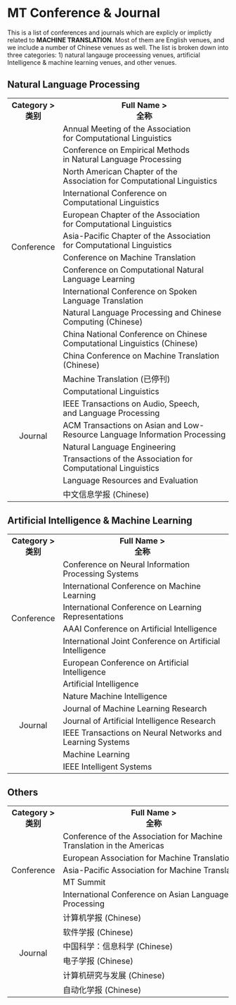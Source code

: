 # MT Conference & Journal

This is a list of conferences and journals which are explicly or implictly related to **MACHINE TRANSLATION**. Most of them are English venues, and we include a number of Chinese venues as well. The list is broken down into three categories: 1) natural langauge proceessing venues, artificial Intelligence & machine learning venues, and other venues.

## Natural Language Processing
<table style="font-size:18px;">
    <tr>
        <th align='center' nowrap="nowrap">Category ><br>类别</br></th>
        <th align='center' nowrap="nowrap">Full Name ><br>全称</br></th>
        <th align='center' nowrap="nowrap">Abbreviation ><br>简称（附网址）</br></th>
    </tr>
    <tr>
        <td align='center' nowrap='nowrap' rowspan='12'>Conference</br></td>
        <td nowrap='nowrap'>Annual Meeting of the Association <br>for Computational Linguistics</br></td>
        <td align='center' nowrap='nowrap'><a href='https://aclanthology.org/venues/acl/'>ACL</a></td>
    </tr>
    <tr>
        <td nowrap='nowrap'>Conference on Empirical Methods <br>in Natural Language Processing</br></td>
        <td align='center' nowrap='nowrap'><a href='https://www.aclweb.org/portal/emnlp'>EMNLP</a></td>
    </tr>
    <tr>
        <td nowrap='nowrap'>North American Chapter of the <br>Association for Computational Linguistics</br></td>
        <td align='center' nowrap='nowrap'><a href='https://naacl.org/'>NAACL</a></td>
    </tr>
    <tr>
        <td nowrap='nowrap'>International Conference on <br>Computational Linguistics</br></td>
        <td align='center' nowrap='nowrap'><a href='https://aclanthology.org/venues/coling/'>COLING</a></td>
    </tr>
    <tr>
        <td nowrap='nowrap'>European Chapter of the Association <br>for Computational Linguistics</br></td>
        <td align='center' nowrap='nowrap'><a href='https://aclanthology.org/venues/eacl/'>EACL</a></td>
    </tr>
    <tr>
        <td nowrap='nowrap'>Asia-Pacific Chapter of the Association <br>for Computational Linguistics</br></td>
        <td align='center' nowrap='nowrap'><a href='https://aclanthology.org/venues/aacl/'>AACL</a></td>
    </tr>
    <tr>
        <td nowrap='nowrap'>Conference on Machine Translation</td>
        <td align='center' nowrap='nowrap'><a href='https://www.statmt.org/wmt22/'>WMT</a></td>
    </tr>
    <tr>
        <td nowrap='nowrap'>Conference on Computational Natural <br>Language Learning</br></td>
        <td align='center' nowrap='nowrap'><a href='https://www.conll.org/2021'>CoNLL</a></td>
    </tr>
    <tr>
        <td nowrap='nowrap'>International Conference on Spoken <br>Language Translation</br></td>
        <td align='center' nowrap='nowrap'><a href='https://iwslt.org/'>IWSLT</a></td>
    </tr>
    <tr>
        <td nowrap='nowrap'>Natural Language Processing and Chinese <br>Computing (Chinese)</br></td>
        <td align='center' nowrap='nowrap'><a href='http://tcci.ccf.org.cn/conference/2022/'>NLPCC</a></td>
    </tr>
    <tr>
        <td nowrap='nowrap'>China National Conference on Chinese <br>Computational Linguistics (Chinese)</br></td>
        <td align='center' nowrap='nowrap'><a href='http://cips-cl.org/static/CCL2021/index.html'>CCL</a></td>
    </tr>
    <tr/br>
        <td nowrap='nowrap'>China Conference on Machine Translation <br>(Chinese)</br></td>
        <td align='center' nowrap='nowrap'><a href='http://sc.cipsc.org.cn/mt/conference/2021/'>CCMT</a></td>
    </tr>
    <tr>
        <td align='center' nowrap='nowrap' rowspan='8'>Journal</br></td>
        <td nowrap='nowrap'>Machine Translation (已停刊)</td>
        <td align='center' nowrap='nowrap'><a href='https://www.springer.com/journal/10590'>MT</a></td>
    </tr>
    <tr>
        <td nowrap='nowrap'>Computational Linguistics</td>
        <td align='center' nowrap='nowrap'><a href='https://direct.mit.edu/coli'>CL</a></td>
    </tr>
    <tr>
        <td nowrap='nowrap'>IEEE Transactions on Audio, Speech, <br>and Language Processing</br></td>
        <td align='center' nowrap='nowrap'><a href='https://ieeexplore.ieee.org/xpl/RecentIssue.jsp?punumber=10376'>TASLP</a></td>
    </tr>
    <tr>
        <td nowrap='nowrap'>ACM Transactions on Asian and Low-<br>Resource Language Information Processing</br></td>
        <td align='center' nowrap='nowrap'><a href='https://dl.acm.org/journal/tallip'>TALLIP</a></td>
    </tr>
    <tr>
        <td nowrap='nowrap'>Natural Language Engineering</td>
        <td align='center' nowrap='nowrap'><a href='https://www.cambridge.org/core/journals/natural-language-engineering'>NLE</a></td>
    </tr>
    <tr>
        <td nowrap='nowrap'>Transactions of the Association for <br>Computational Linguistics</br></td>
        <td align='center' nowrap='nowrap'><a href='https://transacl.org/index.php/tacl'>TACL</a></td>
    </tr>
    <tr>
        <td nowrap='nowrap'>Language Resources and Evaluation</td>
        <td align='center' nowrap='nowrap'><a href='https://www.springer.com/journal/10579'>LRE</a></td>
    </tr>
    <tr>
        <td nowrap='nowrap'>中文信息学报 (Chinese)</td>
        <td align='center' nowrap='nowrap'><a href='http://jcip.cipsc.org.cn/CN/volumn/home.shtml'>link</a></td>
    </tr>
</table>

## Artificial Intelligence & Machine Learning
<table style="font-size:18px;">
    <tr>
        <th align='center' nowrap="nowrap">Category ><br>类别</br></th>
        <th align='center' nowrap="nowrap">Full Name ><br>全称</br></th>
        <th align='center' nowrap="nowrap">Abbreviation ><br>简称（附网址）</br></th>
    </tr>
    <tr>
        <td align='center' nowrap='nowrap' rowspan='6'>Conference</br></td>
        <td nowrap='nowrap'>Conference on Neural Information <br>Processing Systems</br></td>
        <td align='center' nowrap='nowrap'><a href='https://neurips.cc/'>NeurIPS</a></td>
    </tr>
    <tr>
        <td nowrap='nowrap'>International Conference on Machine <br>Learning</br></td>
        <td align='center' nowrap='nowrap'><a href='https://icml.cc/'>ICML</a></td>
    </tr>
    <tr>
        <td nowrap='nowrap'>International Conference on Learning <br>Representations</br></td>
        <td align='center' nowrap='nowrap'><a href='https://iclr.cc/'>ICLR</a></td>
    </tr>
    <tr>
        <td nowrap='nowrap'>AAAI Conference on Artificial Intelligence</td>
        <td align='center' nowrap='nowrap'><a href='https://aaai.org/Conferences/AAAI/aaai.php'>AAAI</a></td>
    </tr>
    <tr>
        <td nowrap='nowrap'>International Joint Conference on Artificial <br>Intelligence</br></td>
        <td align='center' nowrap='nowrap'><a href='http://www.ijcai.org/'>IJCAI</a></td>
    </tr>
    <tr>
        <td nowrap='nowrap'>European Conference on Artificial <br>Intelligence</br></td>
        <td align='center' nowrap='nowrap'><a href='http://www.eccai.org/'>ECAI</a></td>
    </tr>
    <tr>
        <td align='center' nowrap='nowrap' rowspan='7'>Journal</br></td>
        <td nowrap='nowrap'>Artificial Intelligence</td>
        <td align='center' nowrap='nowrap'><a href='https://www.journals.elsevier.com/artificial-intelligence'>AI</a></td>
    </tr>
    <tr>
        <td nowrap='nowrap'>Nature Machine Intelligence</td>
        <td align='center' nowrap='nowrap'><a href='https://www.nature.com/natmachintell/'>Nat. Mach. Intell.</a></td>
    </tr>
    <tr>
        <td nowrap='nowrap'>Journal of Machine Learning Research</td>
        <td align='center' nowrap='nowrap'><a href='https://www.jmlr.org/'>JMLR</a></td>
    </tr>
    <tr>
        <td nowrap='nowrap'>Journal of Artificial Intelligence Research</td>
        <td align='center' nowrap='nowrap'><a href='https://www.jair.org/index.php/jair'>JAIR</a></td>
    </tr>
    <tr>
        <td nowrap='nowrap'>IEEE Transactions on Neural Networks and <br>Learning Systems</br></td>
        <td align='center' nowrap='nowrap'><a href='https://ieeexplore.ieee.org/xpl/RecentIssue.jsp?punumber=5962385'>TNNLS</a></td>
    </tr>
    <tr>
        <td nowrap='nowrap'>Machine Learning</td>
        <td align='center' nowrap='nowrap'><a href='https://www.springer.com/journal/10994'>ML</a></td>
    </tr>
    <tr>
        <td nowrap='nowrap'>IEEE Intelligent Systems</td>
        <td align='center' nowrap='nowrap'><a href='https://ieeexplore.ieee.org/xpl/RecentIssue.jsp?punumber=9670'>IEEE Intell. Syst.</a></td>
    </tr>
</table>

## Others
<table style="font-size:18px;">
    <tr>
        <th align='center' nowrap="nowrap">Category ><br>类别</br></th>
        <th align='center' nowrap="nowrap">Full Name ><br>全称</br></th>
        <th align='center' nowrap="nowrap">Abbreviation ><br>简称（附网址）</br></th>
    </tr>
    <tr>
        <td align='center' nowrap='nowrap' rowspan='5'>Conference</br></td>
        <td nowrap='nowrap'>Conference of the Association for Machine <br>Translation in the Americas</br></td>
        <td align='center' nowrap='nowrap'><a href='http://www.amtaweb.org/'>AMTA</a></td>
    </tr>
    <tr>
        <td nowrap='nowrap'>European Association for Machine Translation</td>
        <td align='center' nowrap='nowrap'><a href='https://eamt.org/'>EAMT</a></td>
    </tr>
    <tr>
        <td nowrap='nowrap'>Asia-Pacific Association for Machine Translation</td>
        <td align='center' nowrap='nowrap'><a href='https://aamt.info/'>AAMT</a></td>
    </tr>
    <tr>
        <td nowrap='nowrap'>MT Summit</td>
        <td align='center' nowrap='nowrap'><a href='https://amtaweb.org/mt-summit2021/'>MT Summit</a></td>
    </tr>
    <tr>
        <td nowrap='nowrap'>International Conference on Asian Language <br>Processing</br></td>
        <td align='center' nowrap='nowrap'><a href='https://www.colips.org/conferences/ialp2021/wp/'>IALP</a></td>
    </tr>
    <tr>
        <td align='center' nowrap='nowrap' rowspan='6'>Journal</br></td>
        <td nowrap='nowrap'>计算机学报 (Chinese)</td>
        <td align='center' nowrap='nowrap'><a href='http://cjc.ict.ac.cn/'>link</a></td>
    </tr>
    <tr>
        <td nowrap='nowrap'>软件学报 (Chinese)</td>
        <td align='center' nowrap='nowrap'><a href='http://www.jos.org.cn/jos/home'>link</a></td>
    </tr>
    <tr>
        <td nowrap='nowrap'>中国科学：信息科学 (Chinese)</td>
        <td align='center' nowrap='nowrap'><a href='https://www.sciengine.com/publisher/scp/journal/SSI?slug=abstracts'>link</a></td>
    </tr>
    <tr>
        <td nowrap='nowrap'>电子学报 (Chinese)</td>
        <td align='center' nowrap='nowrap'><a href='http://www.ejournal.org.cn/'>link</a></td>
    </tr>
    <tr>
        <td nowrap='nowrap'>计算机研究与发展 (Chinese)</td>
        <td align='center' nowrap='nowrap'><a href='https://crad.ict.ac.cn/CN/1000-1239/home.shtml'>link</a></td>
    </tr>
    <tr>
        <td nowrap='nowrap'>自动化学报 (Chinese)</td>
        <td align='center' nowrap='nowrap'><a href='http://www.aas.net.cn/'>link</a></td>
    </tr>
</table>



